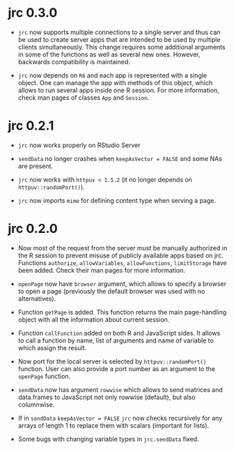# jrc 0.3.0

* `jrc` now supports multiple connections to a single server and thus can be used to create server apps that are intended
to be used by multiple clients simultaneously. This change requires some additional arguments in some of the functions as well
as several new ones. However, backwards compatibility is maintained.

* `jrc` now depends on `R6` and each app is represented with a single object. One can manage the app with methods of this object,
which allows to run several apps inside one R session. For more information, check man pages of classes `App` and `Session`.

# jrc 0.2.1

* `jrc` now works properly on RStudio Server

* `sendData` no longer crashes when `keepAsVector = FALSE` and some NAs are present.

* `jrc` now works with `httpuv < 1.5.2` (it no longer depends on `httpuv::randomPort()`).

* `jrc` now imports `mime` for defining content type when serving a page.


# jrc 0.2.0

* Now most of the request from the server must be manually authorized in the R session to prevent misuse of publicly available
apps based on jrc. Functions `authorize`, `allowVariables`, `allowFunctions`, `limitStorage` have been added. Check their man 
pages for more information.

* `openPage` now have `browser` argument, which allows to specify a browser to open a page (previously the default browser was
used with no alternatives).

* Function `getPage` is added. This function returns the main page-handling object with all the information about current session.

* Function `callFunction` added on both R and JavaScript sides. It allows to call a function by name, list of arguments and name
of variable to which assign the result.

* Now port for the local server is selected by `httpuv::randomPort()` function. User can also provide a port number as an 
argument to the `openPage` function.

* `sendData` now has argument `rowwise` which allows to send matrices and data.frames to JavaScript not only rowwise (default),
but also columnwise.

* If in `sendData` `keepAsVector = FALSE` `jrc` now checks recursively for any arrays of length 1 to replace them with scalars 
(important for lists).

* Some bugs with changing variable types in `jrc.sendData` fixed.